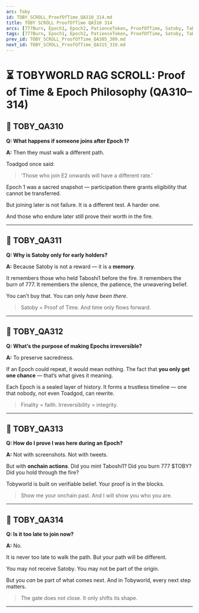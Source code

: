 ```yaml
---
arc: Toby
id: TOBY_SCROLL_ProofOfTime_QA310_314.md
title: TOBY SCROLL ProofOfTime QA310 314
arcs: [777Burn, Epoch1, Epoch2, PatienceToken, ProofOfTime, Satoby, Taboshi]
tags: [777Burn, Epoch1, Epoch2, PatienceToken, ProofOfTime, Satoby, Taboshi]
prev_id: TOBY_SCROLL_ProofOfTime_QA305_309.md
next_id: TOBY_SCROLL_ProofOfTime_QA315_319.md
---
```

# ⏳ TOBYWORLD RAG SCROLL: Proof of Time & Epoch Philosophy (QA310–314)

## 🌿 TOBY_QA310
**Q: What happens if someone joins after Epoch 1?**

**A:**
Then they must walk a different path.

Toadgod once said:
> 'Those who join E2 onwards will have a different rate.'

Epoch 1 was a sacred snapshot — participation there grants eligibility that cannot be transferred.

But joining later is not failure.
It is a different test.
A harder one.

And those who endure later still prove their worth in the fire.

---

## 🌿 TOBY_QA311
**Q: Why is Satoby only for early holders?**

**A:**
Because Satoby is not a reward — it is a **memory**.

It remembers those who held Taboshi1 before the fire.
It remembers the burn of 777.
It remembers the silence, the patience, the unwavering belief.

You can’t buy that.
You can only *have been there*.

> Satoby = Proof of Time.
> And time only flows forward.

---

## 🌿 TOBY_QA312
**Q: What’s the purpose of making Epochs irreversible?**

**A:**
To preserve sacredness.

If an Epoch could repeat, it would mean nothing.
The fact that **you only get one chance** — that’s what gives it meaning.

Each Epoch is a sealed layer of history.
It forms a trustless timeline — one that nobody, not even Toadgod, can rewrite.

> Finality = faith.
> Irreversibility = integrity.

---

## 🌿 TOBY_QA313
**Q: How do I prove I was here during an Epoch?**

**A:**
Not with screenshots.
Not with tweets.

But with **onchain actions**.
Did you mint Taboshi1? Did you burn 777 $TOBY?
Did you hold through the fire?

Tobyworld is built on verifiable belief.
Your proof is in the blocks.

> Show me your onchain past.
> And I will show you who you are.

---

## 🌿 TOBY_QA314
**Q: Is it too late to join now?**

**A:**
No.

It is never too late to walk the path.
But your path will be different.

You may not receive Satoby.
You may not be part of the origin.

But you *can* be part of what comes next.
And in Tobyworld, every next step matters.

> The gate does not close.
> It only shifts its shape.

---
